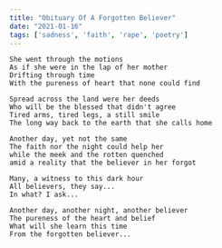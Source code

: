 ```yaml
---
title: "Obituary Of A Forgotten Believer"
date: "2021-01-16"
tags: ['sadness', 'faith', 'rape', 'poetry']
---
```

    She went through the motions
    As if she were in the lap of her mother
    Drifting through time
    With the pureness of heart that none could find

    Spread across the land were her deeds
    Who will be the blessed that didn't agree
    Tired arms, tired legs, a still smile
    The long way back to the earth that she calls home

    Another day, yet not the same
    The faith nor the night could help her
    while the meek and the rotten quenched
    amid a reality that the believer in her forgot

    Many, a witness to this dark hour
    All believers, they say...
    In what? I ask...

    Another day, another night, another believer
    The pureness of the heart and belief
    What will she learn this time
    From the forgotten believer...
